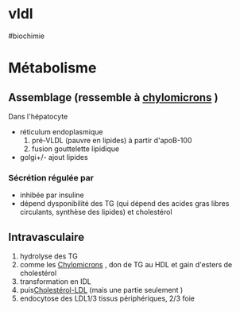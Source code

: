 # vldl
#biochimie 



# Métabolisme



## Assemblage (ressemble à [chylomicrons](#chylomicronsnorgmd) )


Dans l'hépatocyte 

- réticulum endoplasmique 
    1. pré-VLDL (pauvre en lipides) à partir d'apoB-100 
    2. fusion gouttelette lipidique 
- golgi+/- ajout lipides 


### Sécrétion régulée par


- inhibée par insuline 
- dépend dysponibilité des TG (qui dépend des acides gras libres circulants, synthèse des lipides) et cholestérol 


## Intravasculaire


1. hydrolyse des TG 
2. comme les [Chylomicrons](#chylomicronsnorgmd) , don de TG au HDL et gain d'esters de cholestérol 
3. transformation en IDL 
4. puis[Cholestérol-LDL](#cholestc3a9rol-ldlnorgmd) (mais une partie seulement ) 
5. endocytose des LDL1/3 tissus périphériques, 2/3 foie 

